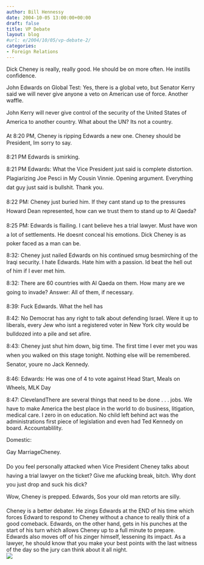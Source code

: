 ```yaml
---
author: Bill Hennessy
date: 2004-10-05 13:00:00+00:00
draft: false
title: VP Debate
layout: blog
#url: e/2004/10/05/vp-debate-2/
categories:
- Foreign Relations
---
```


Dick Cheney is really, really good.  He should be on more often.  He instills confidence.  
  
  
  
John Edwards on Global Test:  Yes, there is a global veto, but Senator Kerry said we will never give anyone a veto on American use of force.  Another waffle.  
  
  
  
John Kerry will never give control of the security of the United States of America to another country.  What about the UN?  Its not a country.  
  
  
  
At 8:20 PM, Cheney is ripping Edwards a new one.  Cheney should be President, Im sorry to say.   
  
  
  
8:21 PM Edwards is smirking.  
  
  
  
8:21 PM Edwards:  What the Vice President just said is complete distortion.  Plagiarizing Joe Pesci in My Cousin Vinnie.  Opening argument.  Everything dat guy just said is bullshit.  Thank you.  
  
  
  
8:22 PM:  Cheney just buried him.  If they cant stand up to the pressures Howard Dean represented, how can we trust them to stand up to Al Qaeda?  
  
  
  
8:25 PM:  Edwards is flailing.  I cant believe hes  a trial lawyer.  Must have won a lot of settlements.  He doesnt conceal his emotions.  Dick Cheney is as poker faced as a man can be.  
  
  
  
8:32:  Cheney just nailed Edwards on his continued smug besmirching of the Iraqi security.  I hate Edwards.  Hate him with a passion.  Id beat the hell out of him if I ever met him.  
  
  
  
8:32:  There are 60 countries with Al Qaeda on them.  How many are we going to invade?  Answer:  All of them, if necessary.  
  
  
  
8:39:  Fuck Edwards.  What the hell has   
  
  
  
8:42:  No Democrat has any right to talk about defending Israel.  Were it up to liberals, every Jew who isnt a registered voter in New York city would be bulldozed into a pile and set afire.  
  
  
  
8:43:  Cheney just shut him down, big time.  The first time I ever met you was when you walked on this stage tonight.  Nothing else will be remembered.  Senator, youre no Jack Kennedy.  
  
  
  
8:46:  Edwards:  He was one of 4 to vote against Head Start, Meals on Wheels, MLK Day  
  
  
  
8:47:  ClevelandThere are several things that need to be done . . . jobs.  We have to make America the best place in the world to do business, litigation, medical care.  I zero in on education.  No child left behind act was the administrations first piece of legislation and even had Ted Kennedy on board.  Accountablility.    
  
Domestic:  
  
  
  
  
  
Gay MarriageCheney.   
  
  
  
Do you feel personally attacked when Vice President Cheney talks about having a trial lawyer on the ticket?  Give me afucking break, bitch.  Why dont you just drop and suck his dick?    
  
  
  
Wow, Cheney is prepped.  Edwards, Sos your old man retorts are silly.  
  
  
  
Cheney is a better debater.  He zings Edwards at the END of his time which forces Edward to respond to Cheney without a chance to really think of a good comeback.  Edwards, on the other hand, gets in his punches at the start of his turn which allows Cheney up to a full minute to prepare.  Edwards also moves off of his zinger himself, lessening its impact.  As a lawyer, he should know that you make your best points with the last witness of the day so the jury can think about it all night.   
![](https://blog.billhennessy.com/aggbug.aspx?PostID=541)

